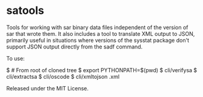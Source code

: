 satools
=======

Tools for working with sar binary data files independent of the version
of sar that wrote them. It also includes a tool to translate XML output
to JSON, primarily useful in situations where versions of the sysstat
package don't support JSON output directly from the sadf command.

To use:

$ # From root of cloned tree
$ export PYTHONPATH=$(pwd)
$ cli/verifysa <file>
$ cli/extractsa <file>
$ cli/oscode <file>
$ cli/xmltojson <file>.xml <target-directory>


Released under the MIT License.
